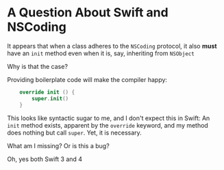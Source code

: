 # A Question About Swift and NSCoding

It appears that when a class adheres to the `NSCoding` protocol, it also **must** have an `init` method even when it is, say, inheriting from `NSObject`

Why is that the case?

Providing boilerplate code will make the compiler happy: 

```swift
    override init () {
        super.init()
    }
```

This looks like syntactic sugar to me, and I don't expect this in Swift: An `init` method exists, apparent by the `override` keyword, and my method does nothing but call `super`. Yet, it is necessary.

What am I missing? Or is this a bug?

Oh, yes both Swift 3 and 4
